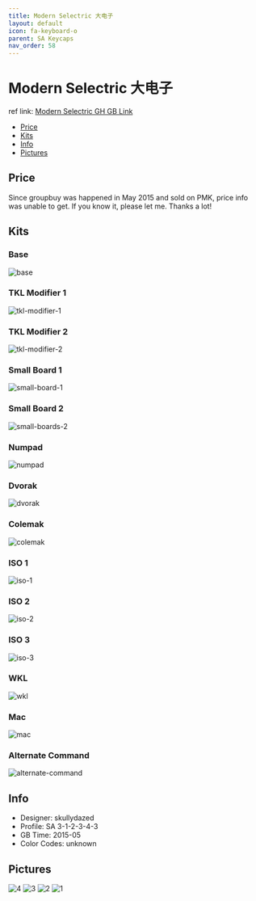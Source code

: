 ```yaml
---
title: Modern Selectric 大电子
layout: default
icon: fa-keyboard-o
parent: SA Keycaps
nav_order: 58
---
```


# Modern Selectric 大电子

ref link: [Modern Selectric GH GB Link](https://geekhack.org/index.php?topic=72254.0)

* [Price](#price)
* [Kits](#kits)
* [Info](#info)
* [Pictures](#pictures)


## Price  
Since groupbuy was happened in May 2015 and sold on PMK, price info was unable to get. If you know it, please let me. Thanks a lot!


## Kits
### Base
<img src="{{ 'assets/images/sa-keycaps/modernselectric/kits_pics/base.png' | relative_url }}" alt="base" class="image featured">

### TKL Modifier 1
<img src="{{ 'assets/images/sa-keycaps/modernselectric/kits_pics/tkl-modifier-1.png' | relative_url }}" alt="tkl-modifier-1" class="image featured">

### TKL Modifier 2
<img src="{{ 'assets/images/sa-keycaps/modernselectric/kits_pics/tkl-modifier-2.png' | relative_url }}" alt="tkl-modifier-2" class="image featured">

### Small Board 1
<img src="{{ 'assets/images/sa-keycaps/modernselectric/kits_pics/small-board-1.png' | relative_url }}" alt="small-board-1" class="image featured">

### Small Board 2
<img src="{{ 'assets/images/sa-keycaps/modernselectric/kits_pics/small-boards-2.png' | relative_url }}" alt="small-boards-2" class="image featured">

### Numpad
<img src="{{ 'assets/images/sa-keycaps/modernselectric/kits_pics/numpad.png' | relative_url }}" alt="numpad" class="image featured">

### Dvorak
<img src="{{ 'assets/images/sa-keycaps/modernselectric/kits_pics/dvorak.png' | relative_url }}" alt="dvorak" class="image featured">

### Colemak
<img src="{{ 'assets/images/sa-keycaps/modernselectric/kits_pics/colemak.png' | relative_url }}" alt="colemak" class="image featured">

### ISO 1
<img src="{{ 'assets/images/sa-keycaps/modernselectric/kits_pics/iso-1.png' | relative_url }}" alt="iso-1" class="image featured">

### ISO 2
<img src="{{ 'assets/images/sa-keycaps/modernselectric/kits_pics/iso-2.png' | relative_url }}" alt="iso-2" class="image featured">

### ISO 3
<img src="{{ 'assets/images/sa-keycaps/modernselectric/kits_pics/iso-3.png' | relative_url }}" alt="iso-3" class="image featured">

### WKL
<img src="{{ 'assets/images/sa-keycaps/modernselectric/kits_pics/wkl.png' | relative_url }}" alt="wkl" class="image featured">

### Mac
<img src="{{ 'assets/images/sa-keycaps/modernselectric/kits_pics/mac.png' | relative_url }}" alt="mac" class="image featured">

### Alternate Command
<img src="{{ 'assets/images/sa-keycaps/modernselectric/kits_pics/alternate-command.png' | relative_url }}" alt="alternate-command" class="image featured">


## Info
* Designer: skullydazed
* Profile: SA 3-1-2-3-4-3
* GB Time: 2015-05
* Color Codes: unknown  


## Pictures
<img src="{{ 'assets/images/sa-keycaps/modernselectric/rendering_pics/4.jpg' | relative_url }}" alt="4" class="image featured">
<img src="{{ 'assets/images/sa-keycaps/modernselectric/rendering_pics/3.jpg' | relative_url }}" alt="3" class="image featured">
<img src="{{ 'assets/images/sa-keycaps/modernselectric/rendering_pics/2.jpg' | relative_url }}" alt="2" class="image featured">
<img src="{{ 'assets/images/sa-keycaps/modernselectric/rendering_pics/1.jpg' | relative_url }}" alt="1" class="image featured">
